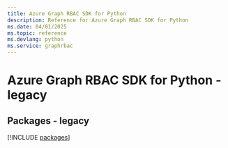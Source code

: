 ```yaml
---
title: Azure Graph RBAC SDK for Python
description: Reference for Azure Graph RBAC SDK for Python
ms.date: 04/01/2025
ms.topic: reference
ms.devlang: python
ms.service: graphrbac
---
```

# Azure Graph RBAC SDK for Python - legacy
## Packages - legacy
[!INCLUDE [packages](graph-rbac-index.md)]